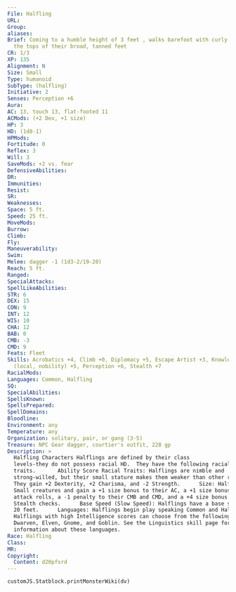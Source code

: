 ```yaml
---
File: Halfling
URL:
Group:
aliases:
Brief: Coming to a humble height of 3 feet , walks barefoot with curly hair warm
  the tops of their broad, tanned feet
CR: 1/3
XP: 135
Alignment: N
Size: Small
Type: humanoid
SubType: (halfling)
Initiative: 2
Senses: Perception +6
Aura:
AC: 13, touch 13, flat-footed 11
ACMods: (+2 Dex, +1 size)
HP: 3
HD: (1d8-1)
HPMods:
Fortitude: 0
Reflex: 3
Will: 3
SaveMods: +2 vs. fear
DefensiveAbilities:
DR:
Immunities:
Resist:
SR:
Weaknesses:
Space: 5 ft.
Speed: 25 ft.
MoveMods:
Burrow:
Climb:
Fly:
Maneuverability:
Swim:
Melee: dagger -1 (1d3-2/19-20)
Reach: 5 ft.
Ranged:
SpecialAttacks:
SpellLikeAbilities:
STR: 6
DEX: 15
CON: 9
INT: 12
WIS: 10
CHA: 12
BAB: 0
CMB: -3
CMD: 9
Feats: Fleet
Skills: Acrobatics +4, Climb +0, Diplomacy +5, Escape Artist +3, Knowledge
  (local, nobility) +5, Perception +6, Stealth +7
RacialMods:
Languages: Common, Halfling
SQ:
SpecialAbilities:
SpellsKnown:
SpellsPrepared:
SpellDomains:
Bloodline:
Environment: any
Temperature: any
Organization: solitary, pair, or gang (3-5)
Treasure: NPC Gear dagger, courtier's outfit, 228 gp
Description: >
  Halfling Characters Halflings are defined by their class
  levels-they do not possess racial HD.  They have the following racial
  traits.       Ability Score Racial Traits: Halflings are nimble and
  strong-willed, but their small stature makes them weaker than other races.
  They gain +2 Dexterity, +2 Charisma, and -2 Strength.      Size: Halflings are
  Small creatures and gain a +1 size bonus to their AC, a +1 size bonus on
  attack rolls, a -1 penalty to their CMB and CMD, and a +4 size bonus on
  Stealth checks.      Base Speed (Slow Speed): Halflings have a base speed of
  20 feet.      Languages: Halflings begin play speaking Common and Halfling.
  Halflings with high Intelligence scores can choose from the following:
  Dwarven, Elven, Gnome, and Goblin. See the Linguistics skill page for more
  information about these languages.
Race: Halfling
Class:
MR:
Copyright:
  Content: d20pfsrd
---
```

```dataviewjs
customJS.Statblock.printMonsterWiki(dv)
```
